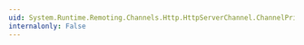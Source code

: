 ```yaml
---
uid: System.Runtime.Remoting.Channels.Http.HttpServerChannel.ChannelPriority
internalonly: False
---
```

